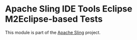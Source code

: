 # Apache Sling IDE Tools Eclipse M2Eclipse-based Tests

This module is part of the [Apache Sling](https://sling.apache.org) project.
